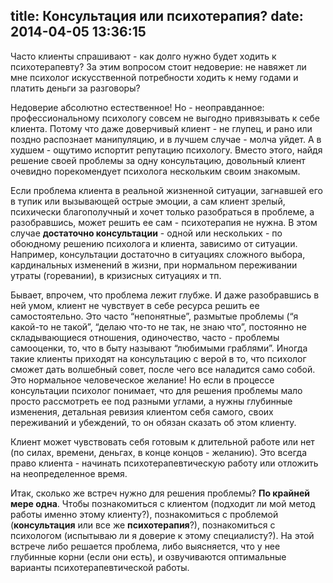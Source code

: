 title: Консультация или психотерапия?
date: 2014-04-05 13:36:15
---
Часто клиенты спрашивают - как долго нужно будет ходить к психотерапевту? За этим вопросом стоит недоверие: не навяжет ли мне психолог искусственной потребности ходить к нему годами и платить деньги за разговоры?

Недоверие абсолютно естественное! Но - неоправданное: профессиональному психологу совсем не выгодно привязывать к себе клиента. Потому что даже доверчивый клиент - не глупец, и рано или поздно распознает манипуляцию, и в лучшем случае - молча уйдет. А в худшем - ощутимо испортит репутацию психологу. Вместо этого, найдя решение своей проблемы за одну консультацию, довольный клиент очевидно порекомендует психолога нескольким своим знакомым.

Если проблема клиента в реальной жизненной ситуации, загнавшей его в тупик или вызывающей острые эмоции, а сам клиент зрелый, психически благополучный и хочет только разобраться в проблеме, а разобравшись, может решить ее сам - психотерапия не нужна. В этом случае **достаточно консультации** - одной или нескольких - по обоюдному решению психолога и клиента, зависимо от ситуации. Например, консультации достаточно в ситуациях сложного выбора, кардинальных изменений в жизни, при нормальном переживании утраты (горевании), в кризисных ситуациях и тп.

Бывает, впрочем, что проблема лежит глубже. И даже разобравшись в ней умом, клиент не чувствует в себе ресурса решить ее самостоятельно. Это часто “непонятные”, размытые проблемы (“я какой-то не такой”, “делаю что-то не так, не знаю что”, постоянно не складывающиеся отношения, одиночество, часто - проблемы самооценки, то, что в быту называют “любимыми граблями”. Иногда такие клиенты приходят на консультацию с верой в то, что психолог сможет дать волшебный совет, после чего все наладится само собой. Это нормальное человеческое желание! Но если в процессе консультации психолог понимает, что для решения проблемы мало просто рассмотреть ее под разными углами, а нужны глубинные изменения, детальная ревизия клиентом себя самого, своих переживаний и убеждений, то он обязан сказать об этом клиенту.

Клиент может чувствовать себя готовым к длительной работе или нет (по силах, времени, деньгах, в конце концов - желанию). Это всегда право клиента - начинать психотерапевтическую работу или отложить на неопределенное время.

Итак, сколько же встреч нужно для решения проблемы? **По крайней мере одна**. Чтобы познакомиться с клиентом (подходит ли мой метод работы именно этому клиенту?), познакомиться с проблемой (**консультация** или все же **психотерапия**?), познакомиться с психологом (испытываю ли я доверие к этому специалисту?). На этой встрече либо решается проблема, либо выясняется, что у нее глубинные корни (если они есть), и озвучиваются оптимальные варианты психотерапевтической работы.